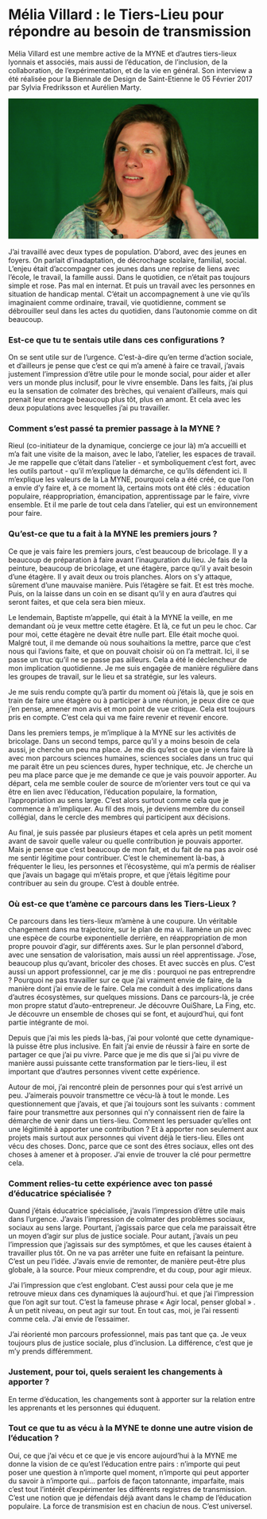 # **Mélia Villard : le Tiers-Lieu pour répondre au besoin de transmission**

Mélia Villard est une membre active de la MYNE et d’autres tiers-lieux lyonnais et associés, mais aussi de l’éducation, de l’inclusion, de la collaboration, de l’expérimentation, et de la vie en général. Son interview a été réalisée pour la Biennale de Design de Saint-Etienne le 05 Février 2017 par Sylvia Fredriksson et Aurélien Marty.

![](/assets/melia_villard.png)

J’ai travaillé avec deux types de population. D’abord, avec des jeunes en foyers. On parlait d’inadaptation, de décrochage scolaire, familial, social. L’enjeu était d’accompagner ces jeunes dans une reprise de liens avec l’école, le travail, la famille aussi. Dans le quotidien, ce n’était pas toujours simple et rose. Pas mal en internat. Et puis un travail avec les personnes en situation de handicap mental. C’était un accompagnement à une vie qu’ils imaginaient comme ordinaire, travail, vie quotidienne, comment se débrouiller seul dans les actes du quotidien, dans l’autonomie comme on dit beaucoup.

### **Est-ce que tu te sentais utile dans ces configurations ?**

On se sent utile sur de l’urgence. C’est-à-dire qu’en terme d’action sociale, et d’ailleurs je pense que c’est ce qui m’a amené à faire ce travail, j’avais justement l’impression d’être utile pour le monde social, pour aider et aller vers un monde plus inclusif, pour le vivre ensemble. Dans les faits, j’ai plus eu la sensation de colmater des brèches, qui venaient d’ailleurs, mais qui prenait leur encrage beaucoup plus tôt, plus en amont. Et cela avec les deux populations avec lesquelles j’ai pu travailler.

### **Comment s’est passé ta premier passage à la MYNE ?**

Rieul \(co-initiateur de la dynamique, concierge ce jour là\) m’a accueilli et m’a fait une visite de la maison, avec le labo, l’atelier, les espaces de travail. Je me rappelle que c’était dans l’atelier - et symboliquement c’est fort, avec les outils partout - qu’il m’explique la démarche, ce qu’ils défendent ici. Il m’explique les valeurs de la La MYNE, pourquoi cela a été créé, ce que l’on a envie d’y faire et, à ce moment là, certains mots ont été clés : éducation populaire, réappropriation, émancipation, apprentissage par le faire, vivre ensemble. Et il me parle de tout cela dans l’atelier, qui est un environnement pour faire.

### **Qu’est-ce que tu a fait à la MYNE les premiers jours ?**

Ce que je vais faire les premiers jours, c’est beaucoup de bricolage. Il y a beaucoup de préparation à faire avant l’inauguration du lieu. Je fais de la peinture, beaucoup de bricolage, et une étagère, parce qu’il y avait besoin d’une étagère. Il y avait deux ou trois planches. Alors on s’y attaque, sûrement d’une mauvaise manière. Puis l’étagère se fait. Et est très moche. Puis, on la laisse dans un coin en se disant qu’il y en aura d’autres qui seront faites, et que cela sera bien mieux.

Le lendemain, Baptiste m’appelle, qui était à la MYNE la veille, en me demandant où je veux mettre cette étagère. Et là, ce fut un peu le choc. Car pour moi, cette étagère ne devait être nulle part. Elle était moche quoi. Malgré tout, il me demande où nous souhaitions la mettre, parce que c’est nous qui l’avions faite, et que on pouvait choisir où on l’a mettrait. Ici, il se passe un truc qu’il ne se passe pas ailleurs. Cela a été le déclencheur de mon implication quotidienne. Je me suis engagée de manière régulière dans les groupes de travail, sur le lieu et sa stratégie, sur les valeurs.

Je me suis rendu compte qu’à partir du moment où j’étais là, que je sois en train de faire une étagère ou à participer à une réunion, je peux dire ce que j’en pense, amener mon avis et mon point de vue critique. Cela est toujours pris en compte. C’est cela qui va me faire revenir et revenir encore.

Dans les premiers temps, je m’implique à la MYNE sur les activités de bricolage. Dans un second temps, parce qu’il y a moins besoin de cela aussi, je cherche un peu ma place. Je me dis qu’est ce que je viens faire là avec mon parcours sciences humaines, sciences sociales dans un truc qui me parait être un peu sciences dures, hyper technique, etc. Je cherche un peu ma place parce que je me demande ce que je vais pouvoir apporter. Au départ, cela me semble couler de source de m’orienter vers tout ce qui va être en lien avec l’éducation, l’éducation populaire, la formation, l’appropriation au sens large. C’est alors surtout comme cela que je commence à m’impliquer. Au fil des mois, je deviens membre du conseil collégial, dans le cercle des membres qui participent aux décisions.

Au final, je suis passée par plusieurs étapes et cela après un petit moment avant de savoir quelle valeur ou quelle contribution je pouvais apporter. Mais je pense que c’est beaucoup de mon fait, et du fait de na pas avoir osé me sentir légitime pour contribuer. C’est le cheminement là-bas, à fréquenter le lieu, les personnes et l’écosystème, qui m’a permis de réaliser que j’avais un bagage qui m’étais propre, et que j’étais légitime pour contribuer au sein du groupe. C’est à double entrée.

### **Où est-ce que t’amène ce parcours dans les Tiers-Lieux ?**

Ce parcours dans les tiers-lieux m’amène à une coupure. Un véritable changement dans ma trajectoire, sur le plan de ma vi. Ilamène un pic avec une espèce de courbe exponentielle derrière, en réappropriation de mon propre pouvoir d’agir, sur différents axes. Sur le plan personnel d’abord, avec une sensation de valorisation, mais aussi un réel apprentissage. J’ose, beaucoup plus qu’avant, bricoler des choses. Et avec succès en plus. C’est aussi un apport professionnel, car je me dis : pourquoi ne pas entreprendre ? Pourquoi ne pas travailler sur ce que j’ai vraiment envie de faire, de la manière dont j’ai envie de le faire. Cela me conduit à des implications dans d’autres écosystèmes, sur quelques missions. Dans ce parcours-là, je crée mon propre statut d’auto-entrepreneur. Je découvre OuiShare, La Fing, etc. Je découvre un ensemble de choses qui se font, et aujourd’hui, qui font partie intégrante de moi.

Depuis que j’ai mis les pieds là-bas, j’ai pour volonté que cette dynamique-là puisse être plus inclusive. En fait j’ai envie de réussir à faire en sorte de partager ce que j’ai pu vivre. Parce que je me dis que si j’ai pu vivre de manière aussi puissante cette transformation par le tiers-lieu, il est important que d’autres personnes vivent cette expérience.

Autour de moi, j’ai rencontré plein de personnes pour qui s’est arrivé un peu. J’aimerais pouvoir transmettre ce vécu-là à tout le monde. Les questionnement que j’avais, et que j’ai toujours sont les suivants : comment faire pour transmettre aux personnes qui n’y connaissent rien de faire la démarche de venir dans un tiers-lieu. Comment les persuader qu’elles ont une légitimité à apporter une contribution ? Et à apporter non seulement aux projets mais surtout aux personnes qui vivent déjà le tiers-lieu. Elles ont vécu des choses. Donc, parce que ce sont des êtres sociaux, elles ont des choses à amener et à proposer. J’ai envie de trouver la clé pour permettre cela.

### **Comment relies-tu cette expérience avec ton passé d’éducatrice spécialisée ?**

Quand j’étais éducatrice spécialisée, j’avais l’impression d’être utile mais dans l’urgence. J’avais l’impression de colmater des problèmes sociaux, sociaux au sens large. Pourtant, j’agissais parce que cela me paraissait être un moyen d’agir sur plus de justice sociale. Pour autant, j’avais un peu l’impression que j’agissais sur des symptômes, et que les causes étaient à travailler plus tôt. On ne va pas arrêter une fuite en refaisant la peinture. C’est un peu l’idée. J’avais envie de remonter, de manière peut-être plus globale, à la source. Pour mieux comprendre, et du coup, pour agir mieux.

J’ai l’impression que c’est englobant. C’est aussi pour cela que je me retrouve mieux dans ces dynamiques là aujourd’hui. et que j’ai l’impression que l’on agit sur tout. C’est la fameuse phrase « Agir local, penser global » . À un petit niveau, on peut agir sur tout. En tout cas, moi, je l’ai ressenti comme cela. J’ai envie de l’essaimer.

J’ai réorienté mon parcours professionnel, mais pas tant que ça. Je veux toujours plus de justice sociale, plus d’inclusion. La différence, c’est que je m’y prends différemment.

### **Justement, pour toi, quels seraient les changements à apporter ?**

En terme d’éducation, les changements sont à apporter sur la relation entre les apprenants et les personnes qui éduquent.

### **Tout ce que tu as vécu à la MYNE te donne une autre vision de l’éducation ?**

Oui, ce que j’ai vécu et ce que je vis encore aujourd’hui à la MYNE me donne la vision de ce qu’est l’éducation entre pairs : n’importe qui peut poser une question à n’importe quel moment, n’importe qui peut apporter du savoir à n’importe qui... parfois de façon tatonnante, imparfaite, mais c’est tout l’intérêt d’expérimenter les différents registres de transmission. C’est une notion que je défendais déjà avant dans le champ de l’éducation populaire. La force de transmision est en chaciun de nous. C’est universel.

